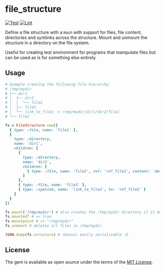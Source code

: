# file_structure

[![Test](https://github.com/durierem/file_structure/actions/workflows/test.yml/badge.svg?branch=main)](https://github.com/durierem/file_structure/actions/workflows/test.yml)
[![Lint](https://github.com/durierem/file_structure/actions/workflows/lint.yml/badge.svg?branch=main)](https://github.com/durierem/file_structure/actions/workflows/lint.yml)

Define a file structure with a `Hash` with support for files, file content,
directories and symlinks across the structure. Mount and unmount the structure
in a directory on the file system.

Useful for creating test environment for programs that manipulate
files but can be used as is for something else entirely.

## Usage

```ruby
# Example creating the following file hierarchy:
# /tmp/mydir
# ├── dir1
# │  ├── dir2
# │  │  └── file2
# │  ├── file3
# │  └── link_to_file2 -> /tmp/mydir/dir1/dir2/file2
# └── file1

fs = FileStructure.new([
  { type: :file, name: 'file1' },
  {
    type: :directory,
    name: 'dir1',
    children: [
      {
        type: :directory,
        name: 'dir2',
        children: [
          { type: :file, name: 'file2', ref: 'ref_file2', content: 'abc' }
        ]
      },
      { type: :file, name: 'file3' },
      { type: :symlink, name: 'link_to_file2', to: 'ref_file2' }
    ]
  }
])

fs.mount('/tmp/mydir') # also creates the /tmp/mydir directory if it doesn't exist
fs.mounted? # => true
fs.mountpoint # => "/tmp/mydir"
fs.unmount # deletes all files in /tmp/mydir

JSON.dump(fs.structure) # (bonus) easily serializable :D
```

## License

The gem is available as open source under the terms of the [MIT License](https://opensource.org/licenses/MIT).
